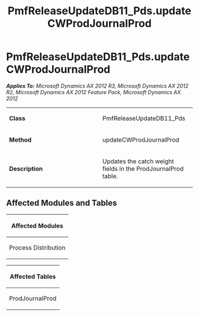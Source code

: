 ﻿---
title: PmfReleaseUpdateDB11_Pds.updateCWProdJournalProd
TOCTitle: PmfReleaseUpdateDB11_Pds.updateCWProdJournalProd
ms:assetid: 41c6a5a9-2d55-bbc5-3056-eb6300bca17f
ms:mtpsurl: https://msdn.microsoft.com/en-us/library/JJ718837(v=AX.60)
ms:contentKeyID: 49707881
ms.date: 05/18/2015
mtps_version: v=AX.60
---

# PmfReleaseUpdateDB11\_Pds.updateCWProdJournalProd 


_**Applies To:** Microsoft Dynamics AX 2012 R3, Microsoft Dynamics AX 2012 R2, Microsoft Dynamics AX 2012 Feature Pack, Microsoft Dynamics AX 2012_

<table>
<colgroup>
<col style="width: 50%" />
<col style="width: 50%" />
</colgroup>
<tbody>
<tr class="odd">
<td><p><strong>Class</strong></p></td>
<td><p>PmfReleaseUpdateDB11_Pds</p></td>
</tr>
<tr class="even">
<td><p><strong>Method</strong></p></td>
<td><p>updateCWProdJournalProd</p></td>
</tr>
<tr class="odd">
<td><p><strong>Description</strong></p></td>
<td><p>Updates the catch weight fields in the ProdJournalProd table.</p></td>
</tr>
</tbody>
</table>


## Affected Modules and Tables

<table>
<colgroup>
<col style="width: 100%" />
</colgroup>
<thead>
<tr class="header">
<th><p>Affected Modules</p></th>
</tr>
</thead>
<tbody>
<tr class="odd">
<td><p>Process Distribution</p></td>
</tr>
</tbody>
</table>


<table>
<colgroup>
<col style="width: 100%" />
</colgroup>
<thead>
<tr class="header">
<th><p>Affected Tables</p></th>
</tr>
</thead>
<tbody>
<tr class="odd">
<td><p>ProdJournalProd</p></td>
</tr>
</tbody>
</table>

  


